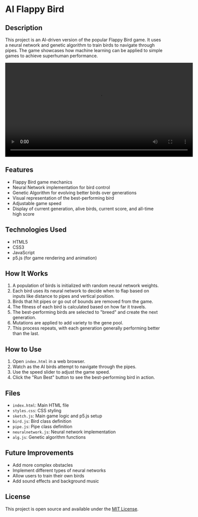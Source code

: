 # AI Flappy Bird

## Description
This project is an AI-driven version of the popular Flappy Bird game. It uses a neural network and genetic algorithm to train birds to navigate through pipes. The game showcases how machine learning can be applied to simple games to achieve superhuman performance.

<p align="center">
  <video src="https://github.com/user-attachments/assets/6c57d9e7-c6ab-4892-aa0e-b4f77838d9c0" width="600" controls autoplay loop"></video>
</p>

## Features
- Flappy Bird game mechanics
- Neural Network implementation for bird control
- Genetic Algorithm for evolving better birds over generations
- Visual representation of the best-performing bird
- Adjustable game speed
- Display of current generation, alive birds, current score, and all-time high score

## Technologies Used
- HTML5
- CSS3
- JavaScript
- p5.js (for game rendering and animation)

## How It Works
1. A population of birds is initialized with random neural network weights.
2. Each bird uses its neural network to decide when to flap based on inputs like distance to pipes and vertical position.
3. Birds that hit pipes or go out of bounds are removed from the game.
4. The fitness of each bird is calculated based on how far it travels.
5. The best-performing birds are selected to "breed" and create the next generation.
6. Mutations are applied to add variety to the gene pool.
7. This process repeats, with each generation generally performing better than the last.

## How to Use
1. Open `index.html` in a web browser.
2. Watch as the AI birds attempt to navigate through the pipes.
3. Use the speed slider to adjust the game speed.
4. Click the "Run Best" button to see the best-performing bird in action.

## Files
- `index.html`: Main HTML file
- `styles.css`: CSS styling
- `sketch.js`: Main game logic and p5.js setup
- `bird.js`: Bird class definition
- `pipe.js`: Pipe class definition
- `neuralnetwork.js`: Neural network implementation
- `alg.js`: Genetic algorithm functions

## Future Improvements
- Add more complex obstacles
- Implement different types of neural networks
- Allow users to train their own birds
- Add sound effects and background music

## License
This project is open source and available under the [MIT License](LICENSE).
